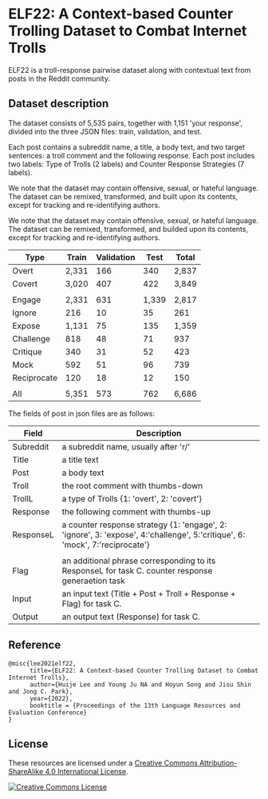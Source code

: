 # ELF22: A Context-based Counter Trolling Dataset to Combat Internet Trolls

ELF22 is a troll-response pairwise dataset along with contextual text from posts in the Reddit community.

## Dataset description
The dataset consists of 5,535 pairs, together with 1,151 'your response', divided into the three JSON files: train, validation, and test.

Each post contains a subreddit name, a title, a body text, and two target sentences: a troll comment and the following response. Each post includes two labels: Type of Trolls (2 labels) and Counter Response Strategies (7 labels).

We note that the dataset may contain offensive, sexual, or hateful language. The dataset can be remixed, transformed, and built upon its contents, except for tracking and re-identifying authors.


We note that the dataset may contain offensive, sexual, or hateful language.
The dataset can be remixed, transformed, and builded upon its contents, except for tracking and re-identifying authors.

|     Type    |  Train | Validation |  Test |  Total |
|-------------|--------|------------|-------|--------|
| Overt |  2,331 |        166 |   340 |  2,837 |
|  Covert |  3,020 |        407 |   422 |  3,849 |
|              |      |       |  |     |
|  Engage |  2,331 |        631 | 1,339 |  2,817 |
|  Ignore |  216 |      10 | 35 | 261 |
|  Expose|  1,131 |      75 | 135 | 1,359 |
|  Challenge |  818 |      48 | 71 | 937 |
|  Critique |  340 |      31 | 52 | 423 |
|  Mock |  592 |      51 | 96 | 739 |
|  Reciprocate |  120 |      18 | 12 | 150 |
|              |      |       |  |     |
|     All     | 5,351 |      573| 762 | 6,686 |

The fields of post in json files are as follows:

|     Field    |          Description|
|---------|--------|
| Subreddit| a subreddit name, usually after 'r/' |
| Title        | a title text | 
| Post       |  a body text         | 
| Troll        | the root comment with thumbs-down |        
| TrollL       |  a type of Trolls {1: 'overt', 2: 'covert'}       |       
| Response |  the following comment with thumbs-up         |        
| ResponseL |  a counter response strategy {1: 'engage', 2: 'ignore', 3: 'expose', 4:'challenge', 5:'critique', 6: 'mock', 7:'reciprocate'}         |        
|                 |           |        
| Flag        |  an additional phrase corresponding to its ResponseL for task C. counter response generaetion task       |        |
| Input       |  an input text (Title + Post + Troll + Response + Flag)  for task C.       |        |
| Output     |  an output text (Response)  for task C.        |        |

## Reference

```
@misc{lee2021elf22,
      title={ELF22: A Context-based Counter Trolling Dataset to Combat Internet Trolls},
      author={Huije Lee and Young Ju NA and Hoyun Song and Jisu Shin and Jong C. Park},
      year={2022},
      booktitle = {Proceedings of the 13th Language Resources and Evaluation Conference}
}
```

## License

These resources are licensed under a <a rel="license" href="http://creativecommons.org/licenses/by-sa/4.0/">Creative Commons Attribution-ShareAlike 4.0 International License</a>.

<a rel="license" href="http://creativecommons.org/licenses/by-sa/4.0/"><img alt="Creative Commons License" style="border-width:0" src="https://i.creativecommons.org/l/by-sa/4.0/88x31.png" /></a><br />
